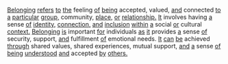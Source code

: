 [Belonging](./belonging.md) [refers](./refers.md) [to](./to.md) [the](./the.md) feeling [of](./of.md) [being](./being.md) accepted, valued, [and](./and.md) connected [to](./to.md) [a](./a.md) [particular](./particular.md) [group,](./group.md) community, [place,](./place.md) [or](./or.md) [relationship.](./relationship.md) [It](./it.md) involves having [a](./a.md) sense [of](./of.md) [identity,](./identity.md) [connection,](./connection.md) [and](./and.md) [inclusion](./inclusion.md) [within](./within.md) [a](./a.md) social [or](./or.md) cultural [context.](./context.md) [Belonging](./belonging.md) [is](./is.md) important [for](./for.md) individuals [as](./as.md) [it](./it.md) provides [a](./a.md) sense [of](./of.md) security, support, [and](./and.md) fulfillment [of](./of.md) emotional needs. [It](./it.md) [can](./can.md) [be](./be.md) achieved [through](./through.md) shared values, shared experiences, mutual support, [and](./and.md) [a](./a.md) sense [of](./of.md) [being](./being.md) [understood](./understood.md) [and](./and.md) accepted [by](./by.md) [others.](./others.md)